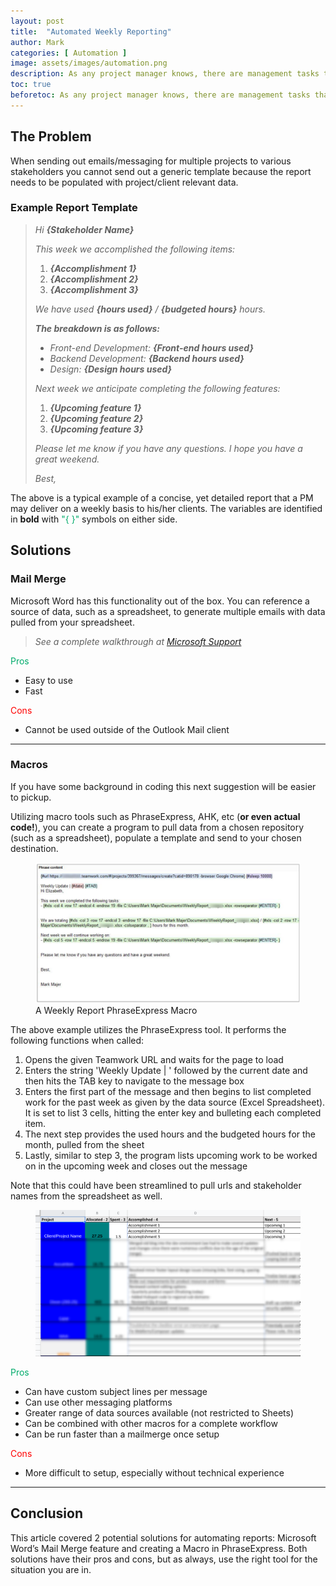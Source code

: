 ```yaml
---
layout: post
title:  "Automated Weekly Reporting"
author: Mark
categories: [ Automation ]
image: assets/images/automation.png
description: As any project manager knows, there are management tasks that are handled on a repetitive basis and seemingly could be automated were it not for small nuances. This article addresses weekly reporting and potential solutions for automation.
toc: true
beforetoc: As any project manager knows, there are management tasks that are handled on a repetitive basis and seemingly could be automated were it not for small nuances. This article addresses weekly reporting and potential solutions for automation.
---
```

## The Problem

When sending out emails/messaging for multiple projects to various stakeholders you cannot send out a generic template because the report needs to be populated with project/client relevant data.

### Example Report Template

> _Hi **{Stakeholder Name}**_
> 
> _This week we accomplished the following items:_
> 
> 1.  _**{Accomplishment 1}**_
> 2.  _**{Accomplishment 2}**_
> 3.  _**{Accomplishment 3}**_
> 
> _We have used **{hours used}** / **{budgeted hours}** hours._
> 
> **_The breakdown is as follows:_**
> 
> -   _Front-end Development: **{Front-end hours used}**_
> -   _Backend Development: **{Backend hours used}**_
> -   _Design: **{Design hours used}**_
> 
> _Next week we anticipate completing the following features:_
> 
> 1.  _**{Upcoming feature 1}**_
> 2.  _**{Upcoming feature 2}**_
> 3.  _**{Upcoming feature 3}**_
> 
> _Please let me know if you have any questions. I hope you have a great weekend._
> 
> _Best,_

The above is a typical example of a concise, yet detailed report that a PM may deliver on a weekly basis to his/her clients. The variables are identified in  **bold**  with <font color="#00ab6b">"{ }"</font> symbols on either side.
  
## Solutions

### Mail Merge

Microsoft Word has this functionality out of the box. You can reference a source of data, such as a spreadsheet, to generate multiple emails with data pulled from your spreadsheet.
  
>_See a complete walkthrough at  [Microsoft Support](https://support.microsoft.com/en-us/office/use-mail-merge-to-send-bulk-email-messages-0f123521-20ce-4aa8-8b62-ac211dedefa4)_

<font color="#00ab6b">Pros</font>	
<ul><li>Easy to use</li><li>Fast</li></ul>

<font color="red">Cons</font>
<ul><li>Cannot be used outside of the Outlook Mail client</li></ul>

___  

### Macros

If you have some background in coding this next suggestion will be easier to pickup.

Utilizing macro tools such as PhraseExpress, AHK, etc (**or even actual code!**), you can create a program to pull data from a chosen repository (such as a spreadsheet), populate a template and send to your chosen destination.
<figure>
    <img src="/assets/images/pexpress.png"
         alt="PhraseExpress Script">
    <figcaption>A Weekly Report PhraseExpress Macro</figcaption>
</figure>


The above example utilizes the PhraseExpress tool. It performs the following functions when called:

1.  Opens the given Teamwork URL and waits for the page to load
2.  Enters the string 'Weekly Update | ' followed by the current date and then hits the TAB key to navigate to the message box
3.  Enters the first part of the message and then begins to list completed work for the past week as given by the data source (Excel Spreadsheet). It is set to list 3 cells, hitting the enter key and bulleting each completed item.
4.  The next step provides the used hours and the budgeted hours for the month, pulled from the sheet
5.  Lastly, similar to step 3, the program lists upcoming work to be worked on in the upcoming week and closes out the message

Note that this could have been streamlined to pull urls and stakeholder names from the spreadsheet as well.
<figure>
    <img src="/assets/images/spreadReport.png"
         alt="A Weekly Report Source Spreadsheet">
</figure>

<font color="#00ab6b">Pros</font>	
-   Can have custom subject lines per message
-   Can use other messaging platforms
-   Greater range of data sources available (not restricted to Sheets)
-   Can be combined with other macros for a complete workflow
-   Can be run faster than a mailmerge once setup

<font color="red">Cons</font>
- More difficult to setup, especially without technical experience

___

## Conclusion

This article covered 2 potential solutions for automating reports: Microsoft Word’s Mail Merge feature and creating a Macro in PhraseExpress. Both solutions have their pros and cons, but as always, use the right tool for the situation you are in.
